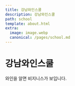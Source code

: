 ```yaml
---
title: 강남와인스쿨
description: 강남와인스쿨
path: school
template: about.html
extra:
  image: image.webp
  canonical: /pages/school.md
---
```

# 강남와인스쿨

와인을 알면 비지니스가 보입니다.

